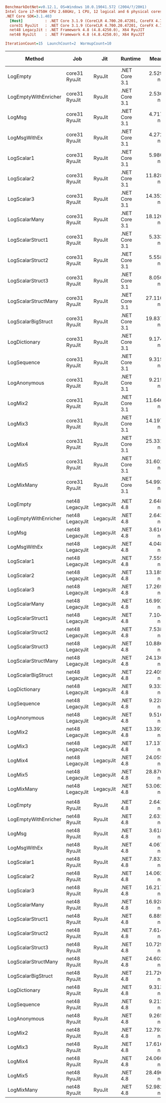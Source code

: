 ``` ini

BenchmarkDotNet=v0.12.1, OS=Windows 10.0.19041.572 (2004/?/20H1)
Intel Core i7-9750H CPU 2.60GHz, 1 CPU, 12 logical and 6 physical cores
.NET Core SDK=3.1.403
  [Host]          : .NET Core 3.1.9 (CoreCLR 4.700.20.47201, CoreFX 4.700.20.47203), X64 RyuJIT
  core31 RyuJit   : .NET Core 3.1.9 (CoreCLR 4.700.20.47201, CoreFX 4.700.20.47203), X64 RyuJIT
  net48 LegacyJit : .NET Framework 4.8 (4.8.4250.0), X64 RyuJIT
  net48 RyuJit    : .NET Framework 4.8 (4.8.4250.0), X64 RyuJIT

IterationCount=15  LaunchCount=2  WarmupCount=10  

```
|               Method |             Job |       Jit |       Runtime |      Mean |     Error |    StdDev |    Median | Ratio | RatioSD |  Gen 0 | Gen 1 | Gen 2 | Allocated |
|--------------------- |---------------- |---------- |-------------- |----------:|----------:|----------:|----------:|------:|--------:|-------:|------:|------:|----------:|
|             LogEmpty |   core31 RyuJit |    RyuJit | .NET Core 3.1 |  2.529 ns | 0.0179 ns | 0.0268 ns |  2.527 ns |  1.00 |    0.00 |      - |     - |     - |         - |
| LogEmptyWithEnricher |   core31 RyuJit |    RyuJit | .NET Core 3.1 |  2.530 ns | 0.0118 ns | 0.0172 ns |  2.527 ns |  1.00 |    0.01 |      - |     - |     - |         - |
|               LogMsg |   core31 RyuJit |    RyuJit | .NET Core 3.1 |  4.717 ns | 0.0184 ns | 0.0275 ns |  4.715 ns |  1.87 |    0.02 |      - |     - |     - |         - |
|         LogMsgWithEx |   core31 RyuJit |    RyuJit | .NET Core 3.1 |  4.272 ns | 0.0465 ns | 0.0652 ns |  4.266 ns |  1.69 |    0.03 |      - |     - |     - |         - |
|           LogScalar1 |   core31 RyuJit |    RyuJit | .NET Core 3.1 |  5.980 ns | 0.2521 ns | 0.3774 ns |  6.002 ns |  2.37 |    0.15 |      - |     - |     - |         - |
|           LogScalar2 |   core31 RyuJit |    RyuJit | .NET Core 3.1 | 11.828 ns | 0.7203 ns | 1.0559 ns | 12.747 ns |  4.68 |    0.41 |      - |     - |     - |         - |
|           LogScalar3 |   core31 RyuJit |    RyuJit | .NET Core 3.1 | 14.352 ns | 0.3167 ns | 0.4740 ns | 14.307 ns |  5.68 |    0.19 |      - |     - |     - |         - |
|        LogScalarMany |   core31 RyuJit |    RyuJit | .NET Core 3.1 | 18.120 ns | 0.1135 ns | 0.1664 ns | 18.152 ns |  7.17 |    0.09 | 0.0089 |     - |     - |      56 B |
|     LogScalarStruct1 |   core31 RyuJit |    RyuJit | .NET Core 3.1 |  5.333 ns | 0.2060 ns | 0.3084 ns |  5.340 ns |  2.11 |    0.12 |      - |     - |     - |         - |
|     LogScalarStruct2 |   core31 RyuJit |    RyuJit | .NET Core 3.1 |  5.558 ns | 0.0480 ns | 0.0704 ns |  5.533 ns |  2.20 |    0.04 |      - |     - |     - |         - |
|     LogScalarStruct3 |   core31 RyuJit |    RyuJit | .NET Core 3.1 |  8.050 ns | 0.0357 ns | 0.0501 ns |  8.058 ns |  3.18 |    0.04 |      - |     - |     - |         - |
|  LogScalarStructMany |   core31 RyuJit |    RyuJit | .NET Core 3.1 | 27.110 ns | 0.1555 ns | 0.2279 ns | 27.143 ns | 10.73 |    0.13 | 0.0242 |     - |     - |     152 B |
|   LogScalarBigStruct |   core31 RyuJit |    RyuJit | .NET Core 3.1 | 19.837 ns | 0.0709 ns | 0.1039 ns | 19.831 ns |  7.85 |    0.09 |      - |     - |     - |         - |
|        LogDictionary |   core31 RyuJit |    RyuJit | .NET Core 3.1 |  9.174 ns | 0.0895 ns | 0.1312 ns |  9.147 ns |  3.63 |    0.06 | 0.0051 |     - |     - |      32 B |
|          LogSequence |   core31 RyuJit |    RyuJit | .NET Core 3.1 |  9.315 ns | 0.0715 ns | 0.1025 ns |  9.298 ns |  3.68 |    0.06 | 0.0051 |     - |     - |      32 B |
|         LogAnonymous |   core31 RyuJit |    RyuJit | .NET Core 3.1 |  9.215 ns | 0.0378 ns | 0.0529 ns |  9.202 ns |  3.64 |    0.04 | 0.0051 |     - |     - |      32 B |
|              LogMix2 |   core31 RyuJit |    RyuJit | .NET Core 3.1 | 11.646 ns | 0.7173 ns | 1.0287 ns | 11.648 ns |  4.61 |    0.40 |      - |     - |     - |         - |
|              LogMix3 |   core31 RyuJit |    RyuJit | .NET Core 3.1 | 14.197 ns | 0.1922 ns | 0.2877 ns | 14.192 ns |  5.61 |    0.12 |      - |     - |     - |         - |
|              LogMix4 |   core31 RyuJit |    RyuJit | .NET Core 3.1 | 25.331 ns | 0.4024 ns | 0.5898 ns | 25.642 ns | 10.02 |    0.26 | 0.0217 |     - |     - |     136 B |
|              LogMix5 |   core31 RyuJit |    RyuJit | .NET Core 3.1 | 31.601 ns | 0.2987 ns | 0.4471 ns | 31.583 ns | 12.50 |    0.21 | 0.0268 |     - |     - |     168 B |
|           LogMixMany |   core31 RyuJit |    RyuJit | .NET Core 3.1 | 54.993 ns | 0.1321 ns | 0.1852 ns | 55.021 ns | 21.74 |    0.22 | 0.0446 |     - |     - |     280 B |
|                      |                 |           |               |           |           |           |           |       |         |        |       |       |           |
|             LogEmpty | net48 LegacyJit | LegacyJit |      .NET 4.8 |  2.648 ns | 0.0208 ns | 0.0311 ns |  2.645 ns |  1.00 |    0.00 |      - |     - |     - |         - |
| LogEmptyWithEnricher | net48 LegacyJit | LegacyJit |      .NET 4.8 |  2.643 ns | 0.0222 ns | 0.0325 ns |  2.638 ns |  1.00 |    0.02 |      - |     - |     - |         - |
|               LogMsg | net48 LegacyJit | LegacyJit |      .NET 4.8 |  3.616 ns | 0.0213 ns | 0.0319 ns |  3.612 ns |  1.37 |    0.02 |      - |     - |     - |         - |
|         LogMsgWithEx | net48 LegacyJit | LegacyJit |      .NET 4.8 |  4.048 ns | 0.0200 ns | 0.0287 ns |  4.045 ns |  1.53 |    0.02 |      - |     - |     - |         - |
|           LogScalar1 | net48 LegacyJit | LegacyJit |      .NET 4.8 |  7.559 ns | 0.0451 ns | 0.0675 ns |  7.559 ns |  2.86 |    0.04 |      - |     - |     - |         - |
|           LogScalar2 | net48 LegacyJit | LegacyJit |      .NET 4.8 | 13.185 ns | 0.4453 ns | 0.6528 ns | 13.635 ns |  4.98 |    0.28 |      - |     - |     - |         - |
|           LogScalar3 | net48 LegacyJit | LegacyJit |      .NET 4.8 | 17.269 ns | 0.3882 ns | 0.5811 ns | 17.276 ns |  6.52 |    0.20 |      - |     - |     - |         - |
|        LogScalarMany | net48 LegacyJit | LegacyJit |      .NET 4.8 | 16.992 ns | 0.1144 ns | 0.1676 ns | 17.025 ns |  6.42 |    0.09 | 0.0089 |     - |     - |      56 B |
|     LogScalarStruct1 | net48 LegacyJit | LegacyJit |      .NET 4.8 |  7.104 ns | 0.1604 ns | 0.2351 ns |  7.227 ns |  2.68 |    0.08 |      - |     - |     - |         - |
|     LogScalarStruct2 | net48 LegacyJit | LegacyJit |      .NET 4.8 |  7.538 ns | 0.0447 ns | 0.0670 ns |  7.532 ns |  2.85 |    0.04 |      - |     - |     - |         - |
|     LogScalarStruct3 | net48 LegacyJit | LegacyJit |      .NET 4.8 | 10.886 ns | 0.1048 ns | 0.1504 ns | 10.894 ns |  4.11 |    0.06 |      - |     - |     - |         - |
|  LogScalarStructMany | net48 LegacyJit | LegacyJit |      .NET 4.8 | 24.130 ns | 0.0791 ns | 0.1109 ns | 24.152 ns |  9.12 |    0.12 | 0.0242 |     - |     - |     152 B |
|   LogScalarBigStruct | net48 LegacyJit | LegacyJit |      .NET 4.8 | 22.405 ns | 0.5488 ns | 0.7871 ns | 22.413 ns |  8.46 |    0.27 |      - |     - |     - |         - |
|        LogDictionary | net48 LegacyJit | LegacyJit |      .NET 4.8 |  9.333 ns | 0.0990 ns | 0.1451 ns |  9.292 ns |  3.53 |    0.07 | 0.0051 |     - |     - |      32 B |
|          LogSequence | net48 LegacyJit | LegacyJit |      .NET 4.8 |  9.228 ns | 0.0428 ns | 0.0641 ns |  9.220 ns |  3.49 |    0.04 | 0.0051 |     - |     - |      32 B |
|         LogAnonymous | net48 LegacyJit | LegacyJit |      .NET 4.8 |  9.516 ns | 0.1840 ns | 0.2753 ns |  9.412 ns |  3.59 |    0.11 | 0.0051 |     - |     - |      32 B |
|              LogMix2 | net48 LegacyJit | LegacyJit |      .NET 4.8 | 13.392 ns | 0.0698 ns | 0.1044 ns | 13.367 ns |  5.06 |    0.08 |      - |     - |     - |         - |
|              LogMix3 | net48 LegacyJit | LegacyJit |      .NET 4.8 | 17.137 ns | 0.5720 ns | 0.8385 ns | 16.516 ns |  6.47 |    0.30 |      - |     - |     - |         - |
|              LogMix4 | net48 LegacyJit | LegacyJit |      .NET 4.8 | 24.055 ns | 0.1096 ns | 0.1641 ns | 24.077 ns |  9.09 |    0.13 | 0.0217 |     - |     - |     136 B |
|              LogMix5 | net48 LegacyJit | LegacyJit |      .NET 4.8 | 28.870 ns | 0.2754 ns | 0.4037 ns | 28.813 ns | 10.91 |    0.22 | 0.0268 |     - |     - |     168 B |
|           LogMixMany | net48 LegacyJit | LegacyJit |      .NET 4.8 | 53.062 ns | 0.2027 ns | 0.2971 ns | 53.010 ns | 20.05 |    0.24 | 0.0446 |     - |     - |     281 B |
|                      |                 |           |               |           |           |           |           |       |         |        |       |       |           |
|             LogEmpty |    net48 RyuJit |    RyuJit |      .NET 4.8 |  2.641 ns | 0.0202 ns | 0.0302 ns |  2.641 ns |  1.00 |    0.00 |      - |     - |     - |         - |
| LogEmptyWithEnricher |    net48 RyuJit |    RyuJit |      .NET 4.8 |  2.631 ns | 0.0216 ns | 0.0317 ns |  2.630 ns |  1.00 |    0.02 |      - |     - |     - |         - |
|               LogMsg |    net48 RyuJit |    RyuJit |      .NET 4.8 |  3.618 ns | 0.0206 ns | 0.0303 ns |  3.620 ns |  1.37 |    0.02 |      - |     - |     - |         - |
|         LogMsgWithEx |    net48 RyuJit |    RyuJit |      .NET 4.8 |  4.067 ns | 0.0179 ns | 0.0268 ns |  4.064 ns |  1.54 |    0.02 |      - |     - |     - |         - |
|           LogScalar1 |    net48 RyuJit |    RyuJit |      .NET 4.8 |  7.832 ns | 0.1368 ns | 0.2048 ns |  7.854 ns |  2.97 |    0.08 |      - |     - |     - |         - |
|           LogScalar2 |    net48 RyuJit |    RyuJit |      .NET 4.8 | 14.062 ns | 0.5865 ns | 0.8412 ns | 14.682 ns |  5.32 |    0.34 |      - |     - |     - |         - |
|           LogScalar3 |    net48 RyuJit |    RyuJit |      .NET 4.8 | 16.217 ns | 0.1055 ns | 0.1479 ns | 16.186 ns |  6.14 |    0.08 |      - |     - |     - |         - |
|        LogScalarMany |    net48 RyuJit |    RyuJit |      .NET 4.8 | 16.928 ns | 0.0682 ns | 0.1000 ns | 16.922 ns |  6.41 |    0.09 | 0.0089 |     - |     - |      56 B |
|     LogScalarStruct1 |    net48 RyuJit |    RyuJit |      .NET 4.8 |  6.885 ns | 0.0449 ns | 0.0629 ns |  6.900 ns |  2.61 |    0.04 |      - |     - |     - |         - |
|     LogScalarStruct2 |    net48 RyuJit |    RyuJit |      .NET 4.8 |  7.614 ns | 0.0742 ns | 0.1065 ns |  7.587 ns |  2.88 |    0.06 |      - |     - |     - |         - |
|     LogScalarStruct3 |    net48 RyuJit |    RyuJit |      .NET 4.8 | 10.729 ns | 0.0337 ns | 0.0484 ns | 10.723 ns |  4.06 |    0.05 |      - |     - |     - |         - |
|  LogScalarStructMany |    net48 RyuJit |    RyuJit |      .NET 4.8 | 24.603 ns | 0.2184 ns | 0.3132 ns | 24.674 ns |  9.31 |    0.14 | 0.0242 |     - |     - |     152 B |
|   LogScalarBigStruct |    net48 RyuJit |    RyuJit |      .NET 4.8 | 21.726 ns | 0.0901 ns | 0.1348 ns | 21.721 ns |  8.23 |    0.11 |      - |     - |     - |         - |
|        LogDictionary |    net48 RyuJit |    RyuJit |      .NET 4.8 |  9.313 ns | 0.0382 ns | 0.0571 ns |  9.321 ns |  3.53 |    0.04 | 0.0051 |     - |     - |      32 B |
|          LogSequence |    net48 RyuJit |    RyuJit |      .NET 4.8 |  9.212 ns | 0.0834 ns | 0.1222 ns |  9.235 ns |  3.49 |    0.06 | 0.0051 |     - |     - |      32 B |
|         LogAnonymous |    net48 RyuJit |    RyuJit |      .NET 4.8 |  9.265 ns | 0.0682 ns | 0.0978 ns |  9.267 ns |  3.51 |    0.05 | 0.0051 |     - |     - |      32 B |
|              LogMix2 |    net48 RyuJit |    RyuJit |      .NET 4.8 | 12.793 ns | 0.0612 ns | 0.0878 ns | 12.809 ns |  4.84 |    0.07 |      - |     - |     - |         - |
|              LogMix3 |    net48 RyuJit |    RyuJit |      .NET 4.8 | 17.616 ns | 0.5221 ns | 0.7653 ns | 18.207 ns |  6.67 |    0.28 |      - |     - |     - |         - |
|              LogMix4 |    net48 RyuJit |    RyuJit |      .NET 4.8 | 24.060 ns | 0.0800 ns | 0.1147 ns | 24.060 ns |  9.11 |    0.12 | 0.0217 |     - |     - |     136 B |
|              LogMix5 |    net48 RyuJit |    RyuJit |      .NET 4.8 | 28.496 ns | 0.1138 ns | 0.1596 ns | 28.499 ns | 10.78 |    0.14 | 0.0268 |     - |     - |     168 B |
|           LogMixMany |    net48 RyuJit |    RyuJit |      .NET 4.8 | 52.982 ns | 0.1400 ns | 0.1963 ns | 52.954 ns | 20.05 |    0.25 | 0.0446 |     - |     - |     281 B |
